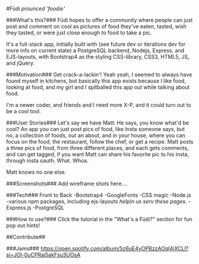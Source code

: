#Füdi
*prounced 'foodie'*

###What's this?###
Füdi hopes to offer a community where people can just post and comment on cool as pictures of food they've eaten, tasted, wish they tasted, or were just close enough to food to take a pic.

It's a full-stack app, initially built with (see future dev or iterations dev for more info on current state) a PostgreSQL backend, Nodejs, Express, and EJS-layouts, with Bootstrap4 as the styling CSS-library, CSS3, HTML5, JS, and jQuery.

###Motivation###
Get crack-a-lackin'!  Yeah yeah, I seemed to always have found myself in kitchens, but basically this app exists because I like food, looking at food, and my girl and I spitballed this app out while talking about food.

I'm a newer coder, and friends and I need more X-P, and it could turn out to be a cool tool.


###User Stories###
Let's say we have Matt:  He says, you know what'd be cool?  An app you can just post pics of food, like Insta someone says, but no, a collection of foods, out an about, and in your house, where you can focus on the food, the restaurant, follow the chef, or get a recipe.  Matt posts a three pics of food, from three different places, and each gets comments, and can get tagged, if you want Matt can share his favorite pic to his insta, through insta oauth. What. Whoa.

Matt knows no one else.

###Screenshots###
Add wireframe shots here....


###Tech###
Front to Back
-Bootstrap4
-GoogleFonts
-CSS magic
-Node.js
  -various npm packages, including ejs-layouts *helpin us serv these pages*.
-Express.js
-PostgreSQL


###How to use?###
Click the tutorial in the "What's a Füdi?" section for fun pop out hints!

##Contribute##


###Jams###
https://open.spotify.com/album/5z6uE4yOPBzzAOqI4jXCLl?si=JOl-0uCPRai5akFsu3UOsA